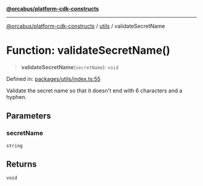 [**@orcabus/platform-cdk-constructs**](../../../../README.md)

***

[@orcabus/platform-cdk-constructs](../../../../README.md) / [utils](../README.md) / validateSecretName

# Function: validateSecretName()

> **validateSecretName**(`secretName`): `void`

Defined in: [packages/utils/index.ts:55](https://github.com/OrcaBus/platform-cdk-constructs/blob/main/packages/utils/index.ts#L55)

Validate the secret name so that it doesn't end with 6 characters and a hyphen.

## Parameters

### secretName

`string`

## Returns

`void`
